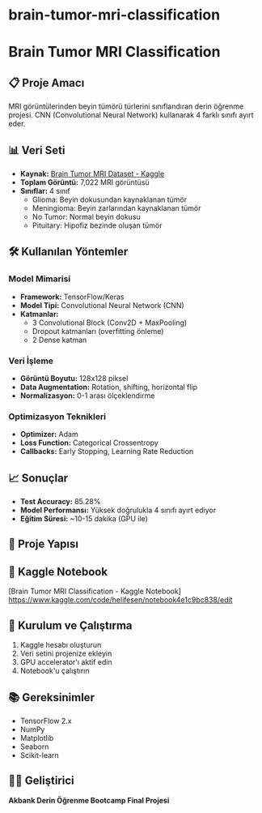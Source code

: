 # brain-tumor-mri-classification
# Brain Tumor MRI Classification

## 📋 Proje Amacı
MRI görüntülerinden beyin tümörü türlerini sınıflandıran derin öğrenme projesi. CNN (Convolutional Neural Network) kullanarak 4 farklı sınıfı ayırt eder.

## 📊 Veri Seti
- **Kaynak:** [Brain Tumor MRI Dataset - Kaggle](https://www.kaggle.com/datasets/masoudnickparvar/brain-tumor-mri-dataset)
- **Toplam Görüntü:** 7,022 MRI görüntüsü
- **Sınıflar:** 4 sınıf
  - Glioma: Beyin dokusundan kaynaklanan tümör
  - Meningioma: Beyin zarlarından kaynaklanan tümör  
  - No Tumor: Normal beyin dokusu
  - Pituitary: Hipofiz bezinde oluşan tümör

## 🛠️ Kullanılan Yöntemler

### Model Mimarisi
- **Framework:** TensorFlow/Keras
- **Model Tipi:** Convolutional Neural Network (CNN)
- **Katmanlar:**
  - 3 Convolutional Block (Conv2D + MaxPooling)
  - Dropout katmanları (overfitting önleme)
  - 2 Dense katman

### Veri İşleme
- **Görüntü Boyutu:** 128x128 piksel
- **Data Augmentation:** Rotation, shifting, horizontal flip
- **Normalizasyon:** 0-1 arası ölçeklendirme

### Optimizasyon Teknikleri
- **Optimizer:** Adam
- **Loss Function:** Categorical Crossentropy
- **Callbacks:** Early Stopping, Learning Rate Reduction

## 📈 Sonuçlar
- **Test Accuracy:** 85.28%
- **Model Performansı:** Yüksek doğrulukla 4 sınıfı ayırt ediyor
- **Eğitim Süresi:** ~10-15 dakika (GPU ile)

## 📁 Proje Yapısı

## 🔗 Kaggle Notebook
[Brain Tumor MRI Classification - Kaggle Notebook] https://www.kaggle.com/code/helifesen/notebook4e1c9bc838/edit
## 🚀 Kurulum ve Çalıştırma
1. Kaggle hesabı oluşturun
2. Veri setini projenize ekleyin
3. GPU accelerator'ı aktif edin
4. Notebook'u çalıştırın

## 📚 Gereksinimler
- TensorFlow 2.x
- NumPy
- Matplotlib
- Seaborn
- Scikit-learn

## 👨‍💻 Geliştirici
**Akbank Derin Öğrenme Bootcamp Final Projesi**
